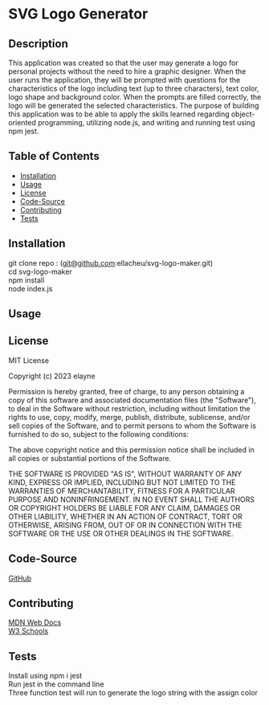 # SVG Logo Generator

## Description
This application was created so that the user may generate a logo for personal projects without the need to hire a graphic designer.  When the user runs the application, they will be prompted with questions for the characteristics of the logo including text (up to three characters), text color, logo shape and background color.  When the prompts are filled correctly, the logo will be generated the selected characteristics.  The purpose of building this application was to be able to apply the skills learned regarding object-oriented programming, utilizing node.js, and writing and running test using npm jest.

## Table of Contents
- [Installation](#installation)
- [Usage](#usage)
- [License](#license)
- [Code-Source](#code-source)
- [Contributing](#contributing)
- [Tests](#tests)
        
## Installation
git clone repo : (git@github.com:ellacheu/svg-logo-maker.git) <br>
cd svg-logo-maker<br>
npm install<br>
node index.js<br>

## Usage


## License
MIT License

Copyright (c) 2023 elayne

Permission is hereby granted, free of charge, to any person obtaining a copy of this software and associated documentation files (the "Software"), to deal in the Software without restriction, including without limitation the rights to use, copy, modify, merge, publish, distribute, sublicense, and/or sell copies of the Software, and to permit persons to whom the Software is furnished to do so, subject to the following conditions:

The above copyright notice and this permission notice shall be included in all copies or substantial portions of the Software.

THE SOFTWARE IS PROVIDED "AS IS", WITHOUT WARRANTY OF ANY KIND, EXPRESS OR IMPLIED, INCLUDING BUT NOT LIMITED TO THE WARRANTIES OF MERCHANTABILITY, FITNESS FOR A PARTICULAR PURPOSE AND NONINFRINGEMENT. IN NO EVENT SHALL THE AUTHORS OR COPYRIGHT HOLDERS BE LIABLE FOR ANY CLAIM, DAMAGES OR OTHER LIABILITY, WHETHER IN AN ACTION OF CONTRACT, TORT OR OTHERWISE, ARISING FROM, OUT OF OR IN CONNECTION WITH THE SOFTWARE OR THE USE OR OTHER DEALINGS IN THE SOFTWARE.

## Code-Source
[GitHub](https://github.com/ellacheu/svg-logo-maker)

## Contributing
[MDN Web Docs](https://developer.mozilla.org/en-US/) <br> [W3 Schools](https://www.w3schools.com/)

## Tests
Install using npm i jest<br>
Run jest in the command line<br>
Three function test will run to generate the logo string with the assign color<br>
